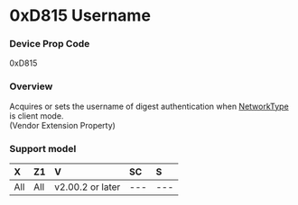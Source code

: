 # 0xD815 Username

### Device Prop Code

0xD815

### Overview

Acquires or sets the username of digest authentication when [NetworkType](network_type.md) is client mode.  
(Vendor Extension Property)

### Support model

| X | Z1 | V | SC | S |
|:--|:--|:--|:--|:--|
| All | All | v2.00.2 or later | --- | --- |
